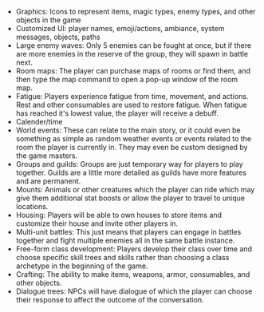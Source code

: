 - Graphics: Icons to represent items, magic types, enemy types, and other objects in the game
- Customized UI: player names, emoji/actions, ambiance, system messages, objects, paths
- Large enemy waves: Only 5 enemies can be fought at once, but if there are more enemies in the reserve of the group, they will spawn in battle next.
- Room maps: The player can purchase maps of rooms or find them, and then type the map command to open a pop-up window of the room map.
- Fatigue: Players experience fatigue from time, movement, and actions. Rest and other consumables are used to restore fatigue. When fatigue has reached it's lowest value, the player will receive a debuff.
- Calender/time
- World events: These can relate to the main story, or it could even be something as simple as random weather events or events related to the room the player is currently in. They may even be custom designed by the game masters.
- Groups and guilds: Groups are just temporary way for players to play together. Guilds are a little more detailed as guilds have more features and are permanent.
- Mounts: Animals or other creatures which the player can ride which may give them additional stat boosts or allow the player to travel to unique locations.
- Housing: Players will be able to own houses to store items and customize their house and invite other players in.
- Multi-unit battles: This just means that players can engage in battles together and fight multiple enemies all in the same battle instance.
- Free-form class development: Players develop their class over time and choose specific skill trees and skills rather than choosing a class archetype in the beginning of the game.
- Crafting: The ability to make items, weapons, armor, consumables, and other objects.
- Dialogue trees: NPCs will have dialogue of which the player can choose their response to affect the outcome of the conversation.


